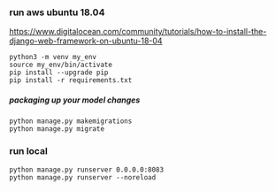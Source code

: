 
### run aws ubuntu 18.04
https://www.digitalocean.com/community/tutorials/how-to-install-the-django-web-framework-on-ubuntu-18-04

```
python3 -m venv my_env
source my_env/bin/activate
pip install --upgrade pip
pip install -r requirements.txt
```

##### packaging up your model changes
```
python manage.py makemigrations
python manage.py migrate
```


### run local
```
python manage.py runserver 0.0.0.0:8083
python manage.py runserver --noreload
```



